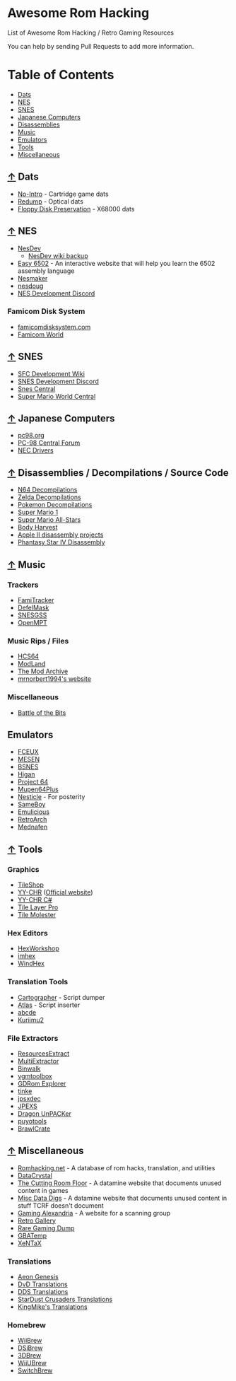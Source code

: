 # Awesome Rom Hacking
List of Awesome Rom Hacking / Retro Gaming Resources

You can help by sending Pull Requests to add more information.

Table of Contents
=================

 * [Dats](#-dats)
 * [NES](#-nes)
 * [SNES](#-snes)
 * [Japanese Computers](#-japanese-computers)
 * [Disassemblies](#-disassemblies-decompilations-source-code)
 * [Music](#-music)
 * [Emulators](#-emulators)
 * [Tools](#-tools)
 * [Miscellaneous](#-miscellaneous)

## [↑](#table-of-contents) Dats
* [No-Intro](https://no-intro.org/) - Cartridge game dats
* [Redump](http://redump.org/) - Optical dats
* [Floppy Disk Preservation](http://mijet.eludevisibility.org/Preservation/) - X68000 dats

## [↑](#table-of-contents) NES
* [NesDev](http://nesdev.com/)
    * [NesDev wiki backup](https://pineight.com/nesdev-temp/wikipages/)
* [Easy 6502](https://skilldrick.github.io/easy6502/) - An interactive website that will help you learn the 6502 assembly language
* [Nesmaker](https://www.thenew8bitheroes.com/)
* [nesdoug](https://nesdoug.com/)
* [NES Development Discord](https://discord.gg/sthFzMS)

### Famicom Disk System
* [famicomdisksystem.com](https://www.famicomdisksystem.com)
* [Famicom World](https://famicomworld.com)

## [↑](#table-of-contents) SNES
* [SFC Development Wiki](https://wiki.superfamicom.org/)
* [SNES Development Discord](https://discord.gg/yXNEV6p)
* [Snes Central](https://snescentral.com/)
* [Super Mario World Central](https://www.smwcentral.net/)

## [↑](#table-of-contents) Japanese Computers
* [pc98.org](https://www.pc98.org/)
* [PC-98 Central Forum](https://pc98central.com/forums/)
* [NEC Drivers](https://support.nec-lavie.jp/driver)

## [↑](#table-of-contents) Disassemblies / Decompilations / Source Code
* [N64 Decompilations](https://github.com/n64decomp/)
* [Zelda Decompilations](https://github.com/zeldaret/)
* [Pokemon Decompilations](https://github.com/pret/)
* [Super Mario 1](https://github.com/threecreepio/smb-disassembly)
* [Super Mario All-Stars](https://github.com/Maseya/SMAS-Disassembly)
* [Body Harvest](https://github.com/jaytheham/body-harvest-decompilation)
* [Apple II disassembly projects](https://6502disassembly.com/)
* [Phantasy Star IV Disassembly](https://github.com/lory90/ps4disasm)

## [↑](#table-of-contents) Music
### Trackers
* [FamiTracker](http://www.famitracker.com/)
* [DefelMask](https://deflemask.com/)
* [SNESGSS](https://github.com/nathancassano/snesgss)
* [OpenMPT](https://openmpt.org/)

### Music Rips / Files
* [HCS64](https://hcs64.com/)
* [ModLand](https://www.exotica.org.uk/wiki/Modland)
* [The Mod Archive](https://modarchive.org/index.php)
* [mrnorbert1994's website](mrnorbert1994.uw.hu)

### Miscellaneous 
* [Battle of the Bits](http://battleofthebits.org/)

## Emulators
* [FCEUX](http://fceux.com/web/home.html)
* [MESEN](https://mesen.ca/)
* [BSNES](https://bsnes.dev/)
* [Higan](https://higan.dev/)
* [Project 64](https://www.pj64-emu.com/)
* [Mupen64Plus](https://mupen64plus.org/)
* [Nesticle](https://github.com/athros/NESticle) - For posterity
* [SameBoy](https://sameboy.github.io/)
* [Emulicious](https://emulicious.net/)
* [RetroArch](https://www.retroarch.com/)
* [Mednafen](https://mednafen.github.io/)

## [↑](#table-of-contents) Tools

### Graphics
* [TileShop](https://github.com/stevemonaco/ImageMagitek)
* [YY-CHR](https://www.romhacking.net/utilities/119/) ([Official website](https://w.atwiki.jp/yychr/))
* [YY-CHR C#](https://www.romhacking.net/utilities/958/)
* [Tile Layer Pro](https://www.romhacking.net/utilities/108/)
* [Tile Molester](https://www.romhacking.net/utilities/109/)

### Hex Editors
* [HexWorkshop](http://www.hexworkshop.com/)
* [imhex](https://github.com/WerWolv/ImHex/)
* [WindHex](https://www.romhacking.net/utilities/291/)

### Translation Tools
* [Cartographer](https://www.romhacking.net/utilities/647/) - Script dumper
* [Atlas](https://www.romhacking.net/utilities/224/) - Script inserter
* [abcde](https://www.romhacking.net/utilities/1392/)
* [Kuriimu2](https://github.com/FanTranslatorsInternational/Kuriimu2)

### File Extractors
* [ResourcesExtract](https://www.nirsoft.net/utils/resources_extract.html)
* [MultiExtractor](www.multiextractor.com)
* [Binwalk](http://binwalk.org/)
* [vgmtoolbox](https://github.com/larrykoubiak/vgmtoolbox)
* [GDRom Explorer](https://www.romhacking.net/utilities/1459/)
* [tinke](https://github.com/pleonex/tinke)
* [jpsxdec](https://github.com/m35/jpsxdec)
* [JPEXS](https://www.free-decompiler.com/flash/download/)
* [Dragon UnPACKer](https://www.elberethzone.net/dragon-unpacker.html)
* [puyotools](https://github.com/nickworonekin/puyotools)
* [BrawlCrate](https://github.com/soopercool101/BrawlCrate)

## [↑](#table-of-contents) Miscellaneous
* [Romhacking.net](https://www.romhacking.net/) - A database of rom hacks, translation, and utilities
* [DataCrystal](https://datacrystal.romhacking.net/)
* [The Cutting Room Floor](https://tcrf.net/) - A datamine website that documents unused content in games
* [Misc Data Digs](http://miscdatadigs.shoutwiki.com/) - A datamine website that documents unused content in stuff TCRF doesn't document
* [Gaming Alexandria](https://www.gamingalexandria.com/) - A website for a scanning group
* [Retro Gallery](https://tomseditor.com/gallery/&lang=en)
* [Rare Gaming Dump](https://wiki.mariocube.com/index.php/Main_Page)
* [GBATemp](https://gbatemp.net/)
* [XeNTaX](https://forum.xentax.com/)

### Translations
* [Aeon Genesis](https://aeongenesis.net/)
* [DvD Translations](https://dvdtranslations.eludevisibility.org/)
* [DDS Translations](https://www.translated.games/)
* [StarDust Crusaders Translations](http://yojimbo.eludevisibility.org/)
* [KingMike's Translations](https://web.archive.org/web/20120815093102/http://kingmike.emuxhaven.net/)

### Homebrew
* [WiiBrew](https://wiibrew.org/)
* [DSiBrew](https://dsibrew.org)
* [3DBrew](https://www.3dbrew.org/)
* [WiiUBrew](https://wiiubrew.org/)
* [SwitchBrew](https://switchbrew.org/wiki/Main_Page)
